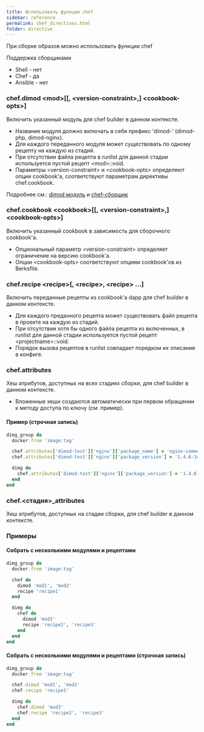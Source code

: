 ```yaml
---
title: Использовать функции chef
sidebar: reference
permalink: chef_directives.html
folder: directive
---
```


При сборке образов можно использовать функции chef

Поддержка сборщиками

- Shell - нет
- Chef - да
- Ansible - нет

### chef.dimod \<mod\>[[, \<version-constraint\>,] \<cookbook-opts\>]
Включить указанный модуль для chef builder в данном контексте.

* Название модуля должно включать в себя префикс 'dimod-' (dimod-php, dimod-nginx).
* Для каждого переданного модуля может существовать по одному рецепту на каждую из стадий.
* При отсутствии файла рецепта в runlist для данной стадии используется пустой рецепт \<mod\>::void.
* Параметры \<version-constraint\> и \<cookbook-opts\> определяют опции cookbook'а, соответствуют параметрам директивы chef.cookbook.

Подробнее см.: [dimod модуль](chef_dimod.html) и [chef-сборщик](build_chef.html)

### chef.cookbook \<cookbook\>[[, \<version-constraint\>,] \<cookbook-opts\>]
Включить указанный cookbook в зависимость для сборочного cookbook'а.

* Опциональный параметр \<version-constraint\> определяет ограничение на версию cookbook'а.
* Опции \<cookbook-opts\> соответствуют опциям cookbook'ов из Berksfile.

### chef.recipe \<recipe\>[, \<recipe\>, \<recipe\> ...]
Включить переданные рецепты из cookbook'а dapp для chef builder в данном контексте.

* Для каждого преданного рецепта может существовать файл рецепта в проекте на каждую из стадий.
* При отсутствии хотя бы одного файла рецепта из включенных, в runlist для данной стадии используется пустой рецепт \<projectname\>::void.
* Порядок вызова рецептов в runlist совпадает порядком их описания в конфиге.

### chef.attributes
Хеш атрибутов, доступных на всех стадиях сборки, для chef builder в данном контексте.

* Вложенные хеши создаются автоматически при первом обращении к методу доступа по ключу (см. пример).

#### Пример (строчная запись)

```ruby
dimg_group do
  docker.from 'image:tag'

  chef.attributes['dimod-test']['nginx']['package_name'] = 'nginx-common'
  chef.attributes['dimod-test']['nginx']['package_version'] = '1.4.6-1ubuntu3.5'

  dimg do
    chef.attributes['dimod-test']['nginx']['package_version'] = '1.4.6-1ubuntu3'
  end
end
```


### chef.\<стадия\>_attributes
Хеш атрибутов, доступных на стадии сборки, для chef builder в данном контексте.

### Примеры

#### Собрать с несколькими модулями и рецептами

```ruby
dimg_group do
  docker.from 'image:tag'

  chef do
    dimod 'mod1', 'mod2'
    recipe 'recipe1'
  end

  dimg do
    chef do
      dimod 'mod3'
      recipe 'recipe2', 'recipe3'
    end
  end
end
```

#### Собрать с несколькими модулями и рецептами (строчная запись)

```ruby
dimg_group do
  docker.from 'image:tag'

  chef.dimod 'mod1', 'mod2'
  chef.recipe 'recipe1'

  dimg do
    chef.dimod 'mod3'
    chef.recipe 'recipe2', 'recipe3'
  end
end
```

